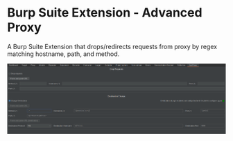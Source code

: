 # Burp Suite Extension - Advanced Proxy

A Burp Suite Extension that drops/redirects requests from proxy by regex matching hostname, path, and method.

![screenshot](res/screenshot.png)
